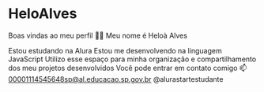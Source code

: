 # HeloAlves
Boas vindas ao meu perfil 💙💙
Meu nome é Heloà Alves

Estou estudando na Alura
Estou me desenvolvendo na linguagem JavaScript
Utilizo esse espaço para minha organização e compartilhamento dos meu projetos desenvolvidos
Você pode entrar em contato comigo 📫
00001114545648sp@al.educacao.sp.gov.br
@alurastartestudante
